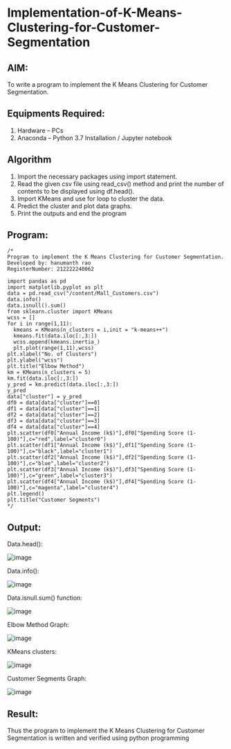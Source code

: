 # Implementation-of-K-Means-Clustering-for-Customer-Segmentation

## AIM:
To write a program to implement the K Means Clustering for Customer Segmentation.

## Equipments Required:
1. Hardware – PCs
2. Anaconda – Python 3.7 Installation / Jupyter notebook

## Algorithm
1. Import the necessary packages using import statement. 
2. Read the given csv file using read_csv() method and print the number of contents to be displayed using df.head().
3. Import KMeans and use for loop to cluster the data.
4. Predict the cluster and plot data graphs.
5. Print the outputs and end the program

## Program:
```
/*
Program to implement the K Means Clustering for Customer Segmentation.
Developed by: hanumanth rao
RegisterNumber: 212222240062

import pandas as pd
import matplotlib.pyplot as plt
data = pd.read_csv("/content/Mall_Customers.csv")
data.info()
data.isnull().sum()
from sklearn.cluster import KMeans
wcss = []
for i in range(1,11):
  kmeans = KMeans(n_clusters = i,init = "k-means++")
  kmeans.fit(data.iloc[:,3:])
  wcss.append(kmeans.inertia_)
  plt.plot(range(1,11),wcss)
plt.xlabel("No. of Clusters")
plt.ylabel("wcss")
plt.title("Elbow Method")
km = KMeans(n_clusters = 5)
km.fit(data.iloc[:,3:])
y_pred = km.predict(data.iloc[:,3:])
y_pred
data["cluster"] = y_pred
df0 = data[data["cluster"]==0]
df1 = data[data["cluster"]==1]
df2 = data[data["cluster"]==2]
df3 = data[data["cluster"]==3]
df4 = data[data["cluster"]==4]
plt.scatter(df0["Annual Income (k$)"],df0["Spending Score (1-100)"],c="red",label="cluster0")
plt.scatter(df1["Annual Income (k$)"],df1["Spending Score (1-100)"],c="black",label="cluster1")
plt.scatter(df2["Annual Income (k$)"],df2["Spending Score (1-100)"],c="blue",label="cluster2")
plt.scatter(df3["Annual Income (k$)"],df3["Spending Score (1-100)"],c="green",label="cluster3")
plt.scatter(df4["Annual Income (k$)"],df4["Spending Score (1-100)"],c="magenta",label="cluster4")
plt.legend()
plt.title("Customer Segments")
*/
```

## Output:
Data.head():


![image](https://github.com/22003264/Implementation-of-K-Means-Clustering-for-Customer-Segmentation/assets/119389139/13eb30e9-00fb-45a0-a8d6-68e802a446af)


Data.info():




![image](https://github.com/22003264/Implementation-of-K-Means-Clustering-for-Customer-Segmentation/assets/119389139/7a998261-a53d-442b-9bd9-d66d8475f17d)


Data.isnull.sum() function:





![image](https://github.com/22003264/Implementation-of-K-Means-Clustering-for-Customer-Segmentation/assets/119389139/02aed00f-8ad4-4533-8d13-398f47af667a)


Elbow Method Graph:



![image](https://github.com/22003264/Implementation-of-K-Means-Clustering-for-Customer-Segmentation/assets/119389139/c24c0019-3e36-46c5-9371-990de579961d)


KMeans clusters:




![image](https://github.com/22003264/Implementation-of-K-Means-Clustering-for-Customer-Segmentation/assets/119389139/6dcb359f-0af6-48c1-9f95-6bb2065cb831)


Customer Segments Graph:



![image](https://github.com/22003264/Implementation-of-K-Means-Clustering-for-Customer-Segmentation/assets/119389139/53de6a5b-0333-4028-bdaf-3209e6592b45)


## Result:
Thus the program to implement the K Means Clustering for Customer Segmentation is written and verified using python programming

